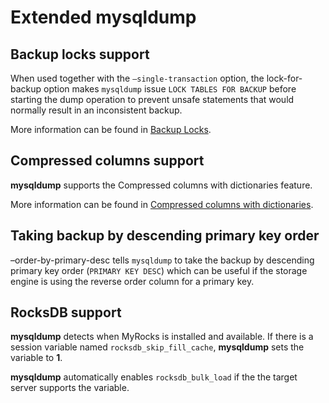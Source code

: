 # Extended mysqldump

## Backup locks support

When used together with the `–single-transaction` option, the
lock-for-backup option makes `mysqldump` issue `LOCK
TABLES FOR BACKUP` before starting the dump operation to prevent
unsafe statements that would normally result in an inconsistent
backup.

More information can be found in [Backup Locks](backup-locks.md).

## Compressed columns support

**mysqldump** supports the Compressed columns with dictionaries feature. 

More information can be found in
[Compressed columns with dictionaries](compressed-columns.md).

## Taking backup by descending primary key order

–order-by-primary-desc tells `mysqldump` to take the backup by
descending primary key order (`PRIMARY KEY DESC`) which can be useful if
the storage engine is using the reverse order column for a primary key.

## RocksDB support

**mysqldump** detects when MyRocks is installed and available.
If there is a session variable named
`rocksdb_skip_fill_cache`, **mysqldump** sets the variable to **1**.

**mysqldump** automatically enables `rocksdb_bulk_load` if the the target server supports the variable.

